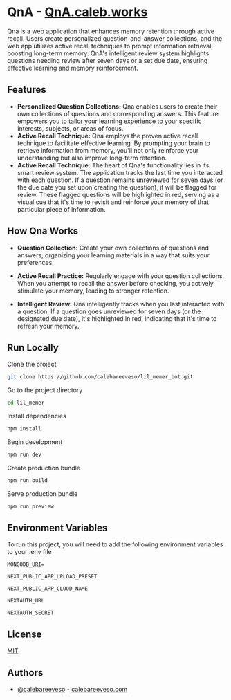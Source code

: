# QnA - [QnA.caleb.works](https://www.qna.caleb.works)

Qna is a web application that enhances memory retention through active recall. Users create personalized question-and-answer collections, and the web app utilizes active recall techniques to prompt information retrieval, boosting long-term memory. QnA's intelligent review system highlights questions needing review after seven days or a set due date, ensuring effective learning and memory reinforcement.

## Features

- **Personalized Question Collections:** Qna enables users to create their own collections of questions and corresponding answers. This feature empowers you to tailor your learning experience to your specific interests, subjects, or areas of focus.
- **Active Recall Technique:** Qna employs the proven active recall technique to facilitate effective learning. By prompting your brain to retrieve information from memory, you'll not only reinforce your understanding but also improve long-term retention.
- **Active Recall Technique:** The heart of Qna's functionality lies in its smart review system. The application tracks the last time you interacted with each question. If a question remains unreviewed for seven days (or the due date you set upon creating the question), it will be flagged for review. These flagged questions will be highlighted in red, serving as a visual cue that it's time to revisit and reinforce your memory of that particular piece of information.

## How Qna Works

- **Question Collection:** Create your own collections of questions and answers, organizing your learning materials in a way that suits your preferences.

- **Active Recall Practice:** Regularly engage with your question collections. When you attempt to recall the answer before checking, you actively stimulate your memory, leading to stronger retention.

- **Intelligent Review:** Qna intelligently tracks when you last interacted with a question. If a question goes unreviewed for seven days (or the designated due date), it's highlighted in red, indicating that it's time to refresh your memory.

## Run Locally

Clone the project

```bash
git clone https://github.com/calebareeveso/lil_memer_bot.git
```

Go to the project directory

```bash
cd lil_memer
```

Install dependencies

```bash
npm install
```

Begin development

```bash
npm run dev
```

Create production bundle

```bash
npm run build
```

Serve production bundle

```bash
npm run preview
```

## Environment Variables

To run this project, you will need to add the following environment variables to your .env file

`MONGODB_URI=`

`NEXT_PUBLIC_APP_UPLOAD_PRESET`

`NEXT_PUBLIC_APP_CLOUD_NAME`

`NEXTAUTH_URL`

`NEXTAUTH_SECRET`

## License

[MIT](https://choosealicense.com/licenses/mit/)

## Authors

- [@calebareeveso](https://www.github.com/calebareeveso) - [calebareeveso.com](https://www.calebareeveso.com)
